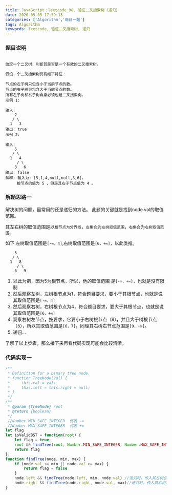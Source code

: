 ```yaml
---
title: JavaScript：leetcode_98. 验证二叉搜索树（递归）
date: 2020-05-05 17:59:13
categories: ['Algorithm','每日一题']
tags: Algorithm
keywords: leetcode, 验证二叉搜索树, 递归
---
```


### 题目说明
```

给定一个二叉树，判断其是否是一个有效的二叉搜索树。

假设一个二叉搜索树具有如下特征：

节点的左子树只包含小于当前节点的数。
节点的右子树只包含大于当前节点的数。
所有左子树和右子树自身必须也是二叉搜索树。
示例 1:

输入:
    2
   / \
  1   3
输出: true
示例 2:

输入:
    5
   / \
  1   4
     / \
    3   6
输出: false
解释: 输入为: [5,1,4,null,null,3,6]。
     根节点的值为 5 ，但是其右子节点值为 4 。

```
<!-- more -->

### 解题思路一
解决树的问题，最常用的还是递归的方法。
此题的关键就是找到node.val的取值范围。

其左右树的取值范围是以`根节点为分界线`，`左集合`为`左树取值范围`，`右集合`为`右树取值范围。`

如下 左树取值范围是`[-∞，4]`,右树取值范围是`[6，+∞]`，以此类推。
```
    5
   / \
  1   8
     / \
    6   9
```
1. 以此为例，因为5为根节点，所以，他的取值范围 是`[-∞，+∞]`，也就是没有限制
2. 然后观察左树，左树根节点为1，符合题目要求，要小于其根节点，也就是说其取值范围是`[-∞，4]`
3. 然后观察右树，右树根节点为4，符合题目要求，要大于其根节点，也就是说其取值范围是`[6，+∞]`
4. 观察右树左节点，按要求，它要小于右树根节点（8），并且大于树根节点（5），所以其取值范围是`[6，7]`，同理其右树右节点范围是`[9，+∞]`。
5. 递归...

了解了以上步骤，那么接下来再看代码实现可能会比较清晰。



### 代码实现一
```javascript
/**
 * Definition for a binary tree node.
 * function TreeNode(val) {
 *     this.val = val;
 *     this.left = this.right = null;
 * }
 */
/**
 * @param {TreeNode} root
 * @return {boolean}
 */
 //Number.MIN_SAFE_INTEGER  代表 -∞
 //Number.MAX_SAFE_INTEGER  代表 +∞
let flag
let isValidBST = function(root) {
    let flag = true;
    root && findTree(root, Number.MIN_SAFE_INTEGER, Number.MAX_SAFE_INTEGER);
    return flag
};
function findTree(node, min, max) {
    if (node.val <= min || node.val >= max) {
        return flag = false
    }
    node.left && findTree(node.left, min, node.val) //递归时，传入其左树总的取值范围
    node.right && findTree(node.right, node.val, max)//递归时，传入其右树总的取值范围
}
```